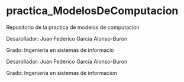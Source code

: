 # practica_ModelosDeComputacion
Repositorio de la practica de modelos de computacion

Desarollador: Juan Federico Garcia Alonso-Buron 

Grado: Ingenieria en sistemas de informacio

Desarollador: Juan Federico Garcia Alonso-Buron 

Grado: Ingenieria en sistemas de informacion
